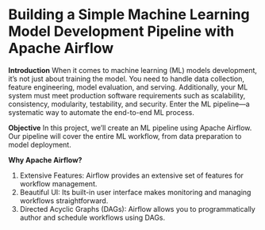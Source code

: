 # Building a Simple Machine Learning Model Development Pipeline with Apache Airflow

**Introduction**
When it comes to machine learning (ML) models development, it’s not just about training the model. You need to handle data collection, feature engineering, model evaluation, and serving. Additionally, your ML system must meet production software requirements such as scalability, consistency, modularity, testability, and security. Enter the ML pipeline—a systematic way to automate the end-to-end ML process.


**Objective** 
In this project, we’ll create an ML pipeline using Apache Airflow. Our pipeline will cover the entire ML workflow, from data preparation to model deployment.


**Why Apache Airflow?**
1. Extensive Features: Airflow provides an extensive set of features for workflow management.
2. Beautiful UI: Its built-in user interface makes monitoring and managing workflows straightforward.
3. Directed Acyclic Graphs (DAGs): Airflow allows you to programmatically author and schedule workflows using DAGs.
